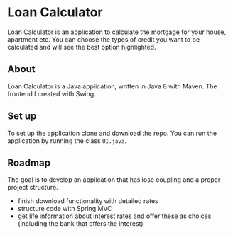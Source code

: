 # Loan Calculator

Loan Calculator is an application to calculate the mortgage for your house, apartment etc. 
You can choose the types of credit you want to be calculated and will see the best option highlighted. 

## About
Loan Calculator is a Java application, written in Java 8 with Maven. The frontend I created with Swing.

## Set up
To set up the application clone and download the repo. You can run the application by running the class `UI.java`.

## Roadmap
The goal is to develop an application that has lose coupling and a proper project structure. 

- finish download functionality with detailed rates
- structure code with Spring MVC
- get life information about interest rates and offer these as choices (including the bank that offers the interest)
